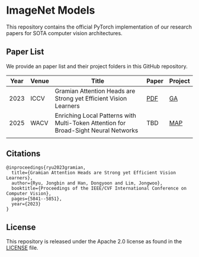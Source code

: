 # ImageNet Models

This repository contains the official PyTorch implementation of our research papers for SOTA computer vision architectures. 



## Paper List

We provide an paper list and their project folders in this GitHub repository.

| Year | Venue | Title                                                        | Paper                                                        | Project    |
| ---- | ----- | ------------------------------------------------------------ | ------------------------------------------------------------ | ---------- |
| 2023 | ICCV  | Gramian Attention Heads are Strong yet Efficient Vision Learners | [PDF](https://openaccess.thecvf.com/content/ICCV2023/papers/Ryu_Gramian_Attention_Heads_are_Strong_yet_Efficient_Vision_Learners_ICCV_2023_paper.pdf) | [GA](GA)   |
| 2025 | WACV  | Enriching Local Patterns with Multi-Token Attention for Broad-Sight Neural Networks | TBD                                                          | [MAP](MAP) |
|      |       |                                                              |                                                              |            |



## Citations

```
@inproceedings{ryu2023gramian,
  title={Gramian Attention Heads are Strong yet Efficient Vision Learners},
  author={Ryu, Jongbin and Han, Dongyoon and Lim, Jongwoo},
  booktitle={Proceedings of the IEEE/CVF International Conference on Computer Vision},
  pages={5841--5851},
  year={2023}
}
```



## License

This repository is released under the Apache 2.0 license as found in the [LICENSE](LICENSE) file.
